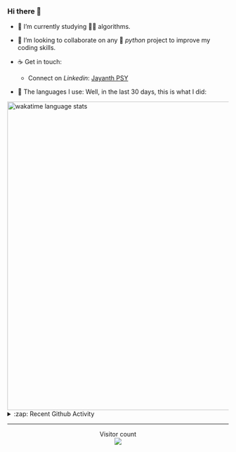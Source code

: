 ### Hi there 👋

- 🌱 I’m currently studying 🏇🏼  algorithms.

- 👯 I’m looking to collaborate on any :snake: *python* project to improve my coding skills.

- ☕ Get in touch:
  +  Connect on *Linkedin*: [Jayanth PSY](https://www.linkedin.com/in/jayanth-p-b3924812a/)

<!--- ⚡ Fun fact: *Python* is older than *C++* and *Java*. -->

- :memo: The languages I use: Well, in the last 30 days, this is what I did:

<img src="https://wakatime.com/share/@j_tesla/4d0b7d1e-6b31-4b03-accf-374d3ed5433f.png" alt="wakatime language stats" width="700"/>

<details>
  <summary>:zap: Recent Github Activity</summary>
  
<!--START_SECTION:activity-->
1. 🗣 Commented on [#17](https://github.com/j-tesla/space-shooter/issues/17) in [j-tesla/space-shooter](https://github.com/j-tesla/space-shooter)
2. ❌ Closed PR [#22](https://github.com/j-tesla/space-shooter/pull/22) in [j-tesla/space-shooter](https://github.com/j-tesla/space-shooter)
3. 🗣 Commented on [#22](https://github.com/j-tesla/space-shooter/issues/22) in [j-tesla/space-shooter](https://github.com/j-tesla/space-shooter)
4. 🎉 Merged PR [#18](https://github.com/j-tesla/space-shooter/pull/18) in [j-tesla/space-shooter](https://github.com/j-tesla/space-shooter)
5. ❗️ Closed issue [#15](https://github.com/j-tesla/space-shooter/issues/15) in [j-tesla/space-shooter](https://github.com/j-tesla/space-shooter)
<!--END_SECTION:activity-->

</details>

-----

<p align="center"> 
  Visitor count<br>
  <img src="https://profile-counter.glitch.me/j-tesla/count.svg" />
</p>












<!--
**j-tesla/j-tesla** is a ✨ _special_ ✨ repository because its `README.md` (this file) appears on your GitHub profile.

Here are some ideas to get you started:

- 🔭 I’m currently working on ...
- 🌱 I’m currently learning ...
- 👯 I’m looking to collaborate on ...
- 🤔 I’m looking for help with ...
- 💬 Ask me about ...
- 📫 How to reach me: ...
- 😄 Pronouns: ...
- ⚡ Fun fact: ...
-->

